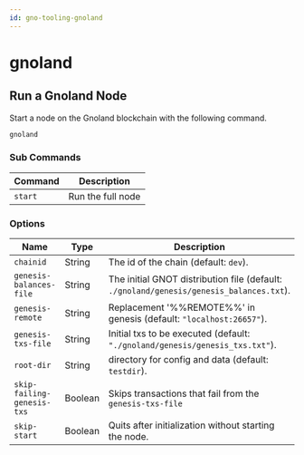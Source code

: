 ```yaml
---
id: gno-tooling-gnoland
---
```


# gnoland

## Run a Gnoland Node

Start a node on the Gnoland blockchain with the following command.

```bash
gnoland
```

### **Sub Commands**
| Command   | Description       |
| --------- | ----------------- |
| `start`   | Run the full node |


### **Options**

| Name                       | Type    | Description                                                                             |
| -------------------------- | ------- | --------------------------------------------------------------------------------------- |
| `chainid`                  | String  | The id of the chain (default: `dev`).                                                   |
| `genesis-balances-file`    | String  | The initial GNOT distribution file (default: `./gnoland/genesis/genesis_balances.txt`). |
| `genesis-remote`           | String  | Replacement '%%REMOTE%%' in genesis (default: `"localhost:26657"`).                     |
| `genesis-txs-file`         | String  | Initial txs to be executed (default: `"./gnoland/genesis/genesis_txs.txt"`).            |
| `root-dir`                 | String  | directory for config and data (default: `testdir`).                                     |
| `skip-failing-genesis-txs` | Boolean | Skips transactions that fail from the `genesis-txs-file`                                |
| `skip-start`               | Boolean | Quits after initialization without starting the node.                                   |
